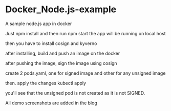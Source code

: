 # Docker_Node.js-example

A sample node.js app in docker

Just npm install and then run npm start
the app will be running on local host

then you have to install cosign and kyverno

after installing, build and push an image on the docker

after pushing the image, sign the image using cosign

create 2 pods.yaml, one for signed image and other for any unsigned image

then. apply the changes kubectl apply

you'll see that the unsigned pod is not created as it is not SIGNED. 



All demo screenshots are added in the blog

